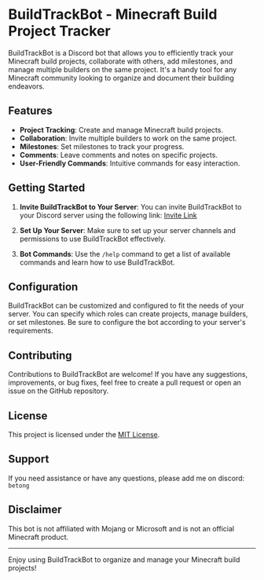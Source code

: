 # BuildTrackBot - Minecraft Build Project Tracker

BuildTrackBot is a Discord bot that allows you to efficiently track your Minecraft build projects, collaborate with others, add milestones, and manage multiple builders on the same project. It's a handy tool for any Minecraft community looking to organize and document their building endeavors.

## Features

- **Project Tracking**: Create and manage Minecraft build projects.
- **Collaboration**: Invite multiple builders to work on the same project.
- **Milestones**: Set milestones to track your progress.
- **Comments**: Leave comments and notes on specific projects.
- **User-Friendly Commands**: Intuitive commands for easy interaction.

## Getting Started

1. **Invite BuildTrackBot to Your Server**: You can invite BuildTrackBot to your Discord server using the following link: [Invite Link](https://discord.com/oauth2/authorize?client_id=1137005187521851512&scope=bot&permissions=552171990096)

2. **Set Up Your Server**: Make sure to set up your server channels and permissions to use BuildTrackBot effectively.

3. **Bot Commands**: Use the `/help` command to get a list of available commands and learn how to use BuildTrackBot.

## Configuration

BuildTrackBot can be customized and configured to fit the needs of your server. You can specify which roles can create projects, manage builders, or set milestones. Be sure to configure the bot according to your server's requirements.

## Contributing

Contributions to BuildTrackBot are welcome! If you have any suggestions, improvements, or bug fixes, feel free to create a pull request or open an issue on the GitHub repository.

## License

This project is licensed under the [MIT License](LICENSE).

## Support

If you need assistance or have any questions, please add me on discord: `betong`

## Disclaimer

This bot is not affiliated with Mojang or Microsoft and is not an official Minecraft product.

---

Enjoy using BuildTrackBot to organize and manage your Minecraft build projects!
